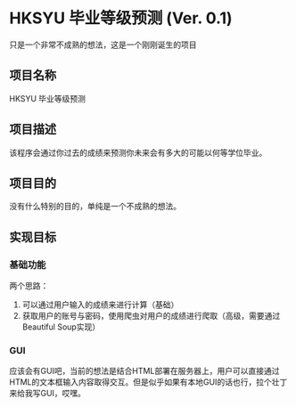 # HKSYU 毕业等级预测 (Ver. 0.1)

只是一个非常不成熟的想法，这是一个刚刚诞生的项目

## 项目名称

HKSYU 毕业等级预测

## 项目描述

该程序会通过你过去的成绩来预测你未来会有多大的可能以何等学位毕业。

## 项目目的

没有什么特别的目的，单纯是一个不成熟的想法。

## 实现目标

### 基础功能

两个思路：

1. 可以通过用户输入的成绩来进行计算（基础）
2. 获取用户的账号与密码，使用爬虫对用户的成绩进行爬取（高级，需要通过Beautiful Soup实现）

### GUI

应该会有GUI吧，当前的想法是结合HTML部署在服务器上，用户可以直接通过HTML的文本框输入内容取得交互。但是似乎如果有本地GUI的话也行，拉个壮丁来给我写GUI，哎嘿。